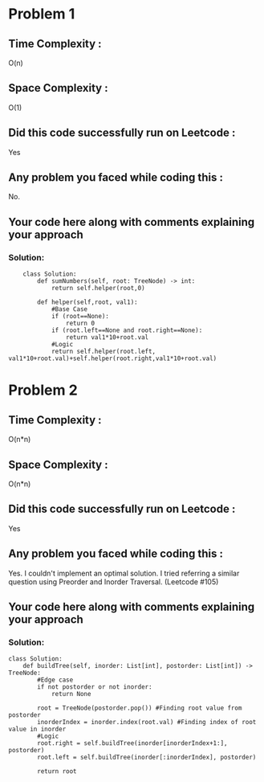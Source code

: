 # Problem 1
## Time Complexity :
O(n)

## Space Complexity :
O(1)

## Did this code successfully run on Leetcode :
Yes

## Any problem you faced while coding this :
No. 

## Your code here along with comments explaining your approach
### Solution:
        class Solution:
            def sumNumbers(self, root: TreeNode) -> int:
                return self.helper(root,0)

            def helper(self,root, val1):
                #Base Case
                if (root==None):
                    return 0 
                if (root.left==None and root.right==None):
                    return val1*10+root.val
                #Logic
                return self.helper(root.left, val1*10+root.val)+self.helper(root.right,val1*10+root.val)

# Problem 2
## Time Complexity :
O(n*n)

## Space Complexity :
O(n*n)

## Did this code successfully run on Leetcode :
Yes

## Any problem you faced while coding this :
Yes. I couldn't implement an optimal solution. I tried referring a similar question using Preorder and Inorder Traversal. (Leetcode #105)

## Your code here along with comments explaining your approach
### Solution:
    class Solution:
        def buildTree(self, inorder: List[int], postorder: List[int]) -> TreeNode:
            #Edge case
            if not postorder or not inorder:
                return None

            root = TreeNode(postorder.pop()) #Finding root value from postorder
            inorderIndex = inorder.index(root.val) #Finding index of root value in inorder
            #Logic
            root.right = self.buildTree(inorder[inorderIndex+1:], postorder)
            root.left = self.buildTree(inorder[:inorderIndex], postorder)

            return root
